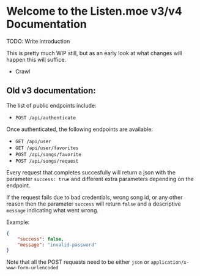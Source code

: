 # Welcome to the Listen.moe v3/v4 Documentation

TODO: Write introduction

This is pretty much WIP still, but as an early look at what changes will happen this will suffice.

- Crawl

## Old v3 documentation:

The list of public endpoints include:

* `POST /api/authenticate`

Once authenticated, the following endpoints are available:

* `GET /api/user`
* `GET /api/user/favorites`
* `POST /api/songs/favorite`
* `POST /api/songs/request`


Every request that completes succesfully will return a json with the parameter `success: true` and different extra parameters depending on the endpoint.

If the request fails due to bad credentials, wrong song id, or any other reason then the parameter `success` will return `false` and a descriptive `message` indicating what went wrong.

Example:
```json
{
	"success": false,
	"message": "invalid-password"
}
```

Note that all the POST requests need to be either `json` or `application/x-www-form-urlencoded`
